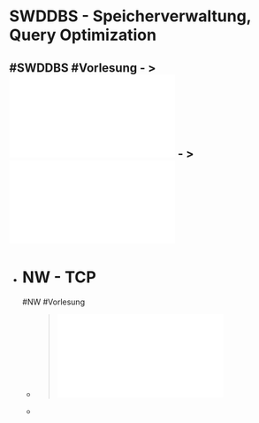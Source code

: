 # SWDDBS - Speicherverwaltung, Query Optimization
#SWDDBS #Vorlesung
	- > ![Folien Postgres Speicherverwaltung Zugriffsstrukturen](../assets/09_Postgres_Speicherverwaltung_Zugriffsstrukturen_1731403799329_0.pdf)
	- > ![Folien Abfrageverarbeitung Query Optimization](../assets/09_Abfrageverarbeitung_Query_Optimization_1731929822910_0.pdf)
-
- # NW - TCP
  #NW #Vorlesung
	- > ![Folien Kapitel 3](../assets/FFI_NW_Kapitel3_1731416817019_0.pdf)
	-